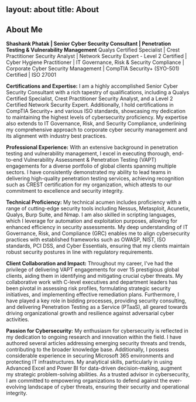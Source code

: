 
layout: about
title: About
---

## About Me

**Shashank Phatak | Senior Cyber Security Consultant | Penetration Testing & Vulnerability Management**
Qualys Certified Specialist | Crest Practitioner Security Analyst | Network Security Expert - Level 2 Certified | Cyber Hygiene Practitioner |
IT Governance, Risk & Security Compliance | Corporate Cyber Security Management | CompTIA Security+ (SYO-501) Certified | ISO 27001


**Certifications and Expertise:**
I am a highly accomplished Senior Cyber Security Consultant with a rich tapestry of qualifications, including a Qualys Certified Specialist, Crest Practitioner Security Analyst, and a Level 2 Certified Network Security Expert. Additionally, I hold certifications in CompTIA Security+ and various ISO standards, showcasing my dedication to maintaining the highest levels of cybersecurity proficiency. My expertise also extends to IT Governance, Risk, and Security Compliance, underlining my comprehensive approach to corporate cyber security management and its alignment with industry best practices.

**Professional Experience:**
With an extensive background in penetration testing and vulnerability management, I excel in executing thorough, end-to-end Vulnerability Assessment & Penetration Testing (VAPT) engagements for a diverse portfolio of global clients spanning multiple sectors. I have consistently demonstrated my ability to lead teams in delivering high-quality penetration testing services, achieving recognition such as CREST certification for my organization, which attests to our commitment to excellence and security integrity.

**Technical Proficiency:**
My technical acumen includes proficiency with a range of cutting-edge security tools including Nessus, Metasploit, Acunetix, Qualys, Burp Suite, and Nmap. I am also skilled in scripting languages, which I leverage for automation and exploitation purposes, allowing for enhanced efficiency in security assessments. My deep understanding of IT Governance, Risk, and Compliance (GRC) enables me to align cybersecurity practices with established frameworks such as OWASP, NIST, ISO standards, PCI DSS, and Cyber Essentials, ensuring that my clients maintain robust security postures in line with regulatory requirements.

**Client Collaboration and Impact:**
Throughout my career, I've had the privilege of delivering VAPT engagements for over 15 prestigious global clients, aiding them in identifying and mitigating crucial cyber threats. My collaborative work with C-level executives and department leaders has been pivotal in assessing risk profiles, formulating strategic security initiatives, and implementing effective remediation plans. Furthermore, I have played a key role in bidding processes, providing security consulting, and delivering Penetration Testing as a Service (PTaaS), all geared towards driving organizational growth and resilience against adversarial cyber activities.

**Passion for Cybersecurity:**
My enthusiasm for cybersecurity is reflected in my dedication to ongoing research and innovation within the field. I have authored several articles addressing emerging security threats and trends, contributing to the broader knowledge base. Additionally, I possess considerable experience in securing Microsoft 365 environments and protecting IT infrastructures. My analytical skills, particularly in using Advanced Excel and Power BI for data-driven decision-making, augment my strategic problem-solving abilities. As a trusted advisor in cybersecurity, I am committed to empowering organizations to defend against the ever-evolving landscape of cyber threats, ensuring their security and operational integrity.



